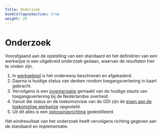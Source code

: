 ```yaml
---
Title: Onderzoek
bookCollapseSection: true
weight: 20
---
```


# Onderzoek

Voorafgaand aan de opstelling van een standaard en het definiëren van een werkwijze is een uitgebreid onderzoek
gedaan, waarvan de resultaten hier te vinden zijn.

1. In [werkgebied](1.werkgebied) is het onderwerp beschreven en afgekaderd.
2. Daarna is huidige status van denken rondom toegangsverlening in kaart gebracht.
3. Vervolgens is een [inventarisatie](3.huidige_oplossingen) gemaakt van de huidige stauts van toegangsverlening bij de Nederlandse overheid.
4. Vanuit die status en de toekomstvisie van de GDI zijn de  [eisen aan de toekomstige werkwijze](4.moderne_oplossingsrichtingen) opgesteld.
5. Uit dit alles is een [oplossingsrichting](../5.voorgestelde_oplossing) gedestilleerd.

Het eindresultaat van het onderzoek heeft vervolgens richting gegeven aan de standaard en implementatie.